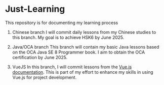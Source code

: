 # Just-Learning
This repository is for documenting my learning process

1. Chinese branch
I will commit daily lessons from my Chinese studies to this branch. My goal is to achieve HSK6 by June 2025.

2. Java/OCA branch
This branch will contain my basic Java lessons based on the OCA Java SE 8 Programmer book. I aim to obtain the OCA certification by June 2025.

2. VueJS
In this branch, I will commit lessons from the [Vue.js documentation](https://vuejs.org/guide/introduction.html). This is part of my effort to enhance my skills in using Vue.js for project development.